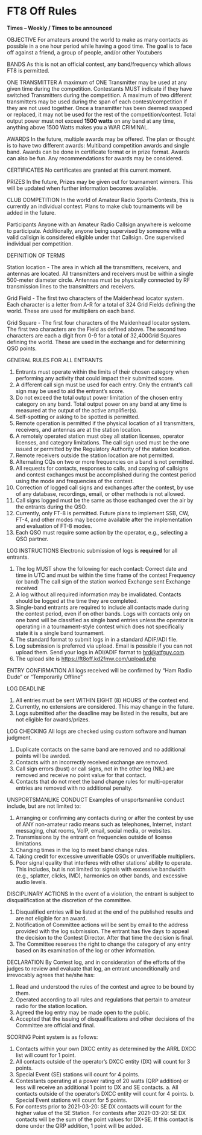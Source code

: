 # FT8 Off Rules

**Times – Weekly / Times to be announced**

OBJECTIVE
For amateurs around the world to make as many contacts as possible in a one hour period while having a good time. The goal is to face off against a friend, a group of people, and/or other Youtubers

BANDS
As this is not an official contest, any band/frequency which allows FT8 is permitted.

ONE TRANSMITTER
A maximum of ONE Transmitter may be used at any given time during the competition. Contestants MUST indicate if they have switched Transmitters during the competition. A maximum of two different transmitters may be used during the span of each contest/competition if they are not used together. Once a transmitter has been deemed swapped or replaced, it may not be used for the rest of the competition/contest. Total output power must not exceed **1500 watts** on any band at any time, anything above 1500 Watts makes you a WAR CRIMINAL.

AWARDS
In the future, multiple awards may be offered. The plan or thought is to have two different awards: Multiband competition awards and single band. Awards can be done in certificate format or in prize format. Awards can also be fun. Any recommendations for awards may be considered.

CERTIFICATES
No certificates are granted at this current moment.

PRIZES
In the future, Prizes may be given out for tournament winners. This will be updated when further information becomes available.

CLUB COMPETITION
In the world of Amateur Radio Sports Contests, this is currently an individual contest. Plans to make club tournaments will be added in the future.

Participants
Anyone with an Amateur Radio Callsign anywhere is welcome to participate. Additionally, anyone being supervised by someone with a valid callsign is considered eligible under that Callsign. One supervised individual per competition.

DEFINITION OF TERMS

Station location - The area in which all the transmitters, receivers, and antennas are located. All transmitters and receivers must be within a single 500-meter diameter circle. Antennas must be physically connected by RF transmission lines to the transmitters and receivers.

Grid Field - The first two characters of the Maidenhead locator system. Each character is a letter from A-R for a total of 324 Grid Fields defining the world. These are used for multipliers on each band.

Grid Square - The first four characters of the Maidenhead locator system. The first two characters are the Field as defined above. The second two characters are each a digit from 0-9 for a total of 32,400Grid Squares defining the world. These are used in the exchange and for determining QSO points.

GENERAL RULES FOR ALL ENTRANTS

  1. Entrants must operate within the limits of their chosen category when performing any activity that could impact their submitted score.
  2. A different call sign must be used for each entry. Only the entrant’s call sign may be used to aid the entrant’s score.
  3. Do not exceed the total output power limitation of the chosen entry category on any band. Total output power on any band at any time is measured at the output of the active amplifier(s).
  4. Self-spotting or asking to be spotted is permitted.
  5. Remote operation is permitted if the physical location of all transmitters, receivers, and antennas are at the station location.
  6. A remotely operated station must obey all station licenses, operator licenses, and category limitations. The call sign used must be the one issued or permitted by the Regulatory Authority of the station location.
  7. Remote receivers outside the station location are not permitted.
  8. Alternating CQs on two or more frequencies on a band is not permitted.
  9. All requests for contacts, responses to calls, and copying of callsigns and contest exchanges must be accomplished during the contest period using the mode and frequencies of the contest.
  10. Correction of logged call signs and exchanges after the contest, by use of any database, recordings, email, or other methods is not allowed.
  11. Call signs logged must be the same as those exchanged over the air by the entrants during the QSO.
  12. Currently, only FT-8 is permitted. Future plans to implement SSB, CW, FT-4, and other modes may become available after the implementation and evaluation of FT-8 modes.
  13. Each QSO must require some action by the operator, e.g., selecting a QSO partner.

LOG INSTRUCTIONS
Electronic submission of logs is **required** for all entrants.

  1. The log MUST show the following for each contact:
        Correct date and time in UTC and must be within the time frame of the contest
        Frequency (or band)
        The call sign of the station worked
        Exchange sent
        Exchange received
  2. A log without all required information may be invalidated. Contacts should be logged at the time they are completed.
  3. Single-band entrants are required to include all contacts made during the contest period, even if on other bands. Logs with contacts only on one band will be classified as single band entries unless the operator is operating in a tournament-style contest which does not specifically state it is a single band tournament.
  4. The standard format to submit logs in in a standard ADIF/ADI file.
  5. Log submission is preferred via upload. Email is possible if you can not upload them. Send your logs in ADI/ADIF format to hrd@atfguy.com.
  6. The upload site is https://ft8off.kd2fmw.com/upload.php

ENTRY CONFIRMATION
All logs received will be confirmed by “Ham Radio Dude” or “Temporarily Offline” 

LOG DEADLINE

  1. All entries must be sent WITHIN EIGHT (8) HOURS of the contest end.
  2. Currently, no extensions are considered. This may change in the future.
  3. Logs submitted after the deadline may be listed in the results, but are not eligible for awards/prizes.

LOG CHECKING
All logs are checked using custom software and human judgment.

  1. Duplicate contacts on the same band are removed and no additional points will be awrded.
  2. Contacts with an incorrectly received exchange are removed.
  3. Call sign errors (bust) or call signs, not in the other log (NIL) are removed and receive no point value for that contact.
  4. Contacts that do not meet the band change rules for multi-operator entries are removed with no additional penalty.

UNSPORTSMANLIKE CONDUCT
Examples of unsportsmanlike conduct include, but are not limited to:

  1. Arranging or confirming any contacts during or after the contest by use of ANY non-amateur radio means such as telephones, Internet, instant messaging, chat rooms, VoIP, email, social media, or websites.
  2. Transmissions by the entrant on frequencies outside of license limitations.
  3. Changing times in the log to meet band change rules.
  4. Taking credit for excessive unverifiable QSOs or unverifiable multipliers.
  5. Poor signal quality that interferes with other stations’ ability to operate. This includes, but is not limited to: signals with excessive bandwidth (e.g., splatter, clicks, IMD), harmonics on other bands, and excessive audio levels.

DISCIPLINARY ACTIONS
In the event of a violation, the entrant is subject to disqualification at the discretion of the committee.

  1. Disqualified entries will be listed at the end of the published results and are not eligible for an award.
  2. Notification of Committee actions will be sent by email to the address provided with the log submission. The entrant has five days to appeal the decision to the Contest Director. After that time the decision is final.
  3. The Committee reserves the right to change the category of any entry based on its examination of the log or other information.

DECLARATION
By Contest log, and in consideration of the efforts of the judges to review and evaluate that log, an entrant unconditionally and irrevocably agrees that he/she has:
  1. Read and understood the rules of the contest and agree to be bound by them.
  2. Operated according to all rules and regulations that pertain to amateur radio for the station location.
  3. Agreed the log entry may be made open to the public.
  4. Accepted that the issuing of disqualifications and other decisions of the Committee are official and final.

SCORING
Point system is as follows:

  1. Contacts within your own DXCC entity as determined by the ARRL DXCC list will count for 1 point.
  2. All contacts outside of the operator’s DXCC entity (DX) will count for 3 points.
  3. Special Event (SE) stations will count for 4 points.
  4. Contestants operating at a power rating of 20 watts (QRP addition) or less will receive an additional 1 point to DX and SE contacts.
      a. All contacts outside of the operator’s DXCC entity will count for 4 points.
      b. Special Event stations will count for 5 points.
  5. For contests prior to 2021-03-20: SE DX contacts will count for the higher value of the SE Station.
     For contests after 2021-03-20: SE DX contacts will be the sum of the point values for DX+SE. If this contact is done under the QRP addition, 1 point will be added.
